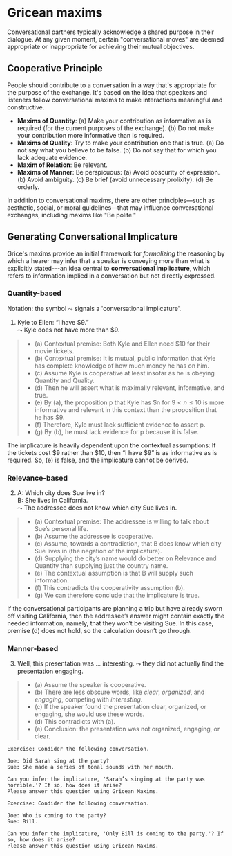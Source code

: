 # Gricean maxims

Conversational partners typically acknowledge a shared purpose in their dialogue. At any given moment, certain "conversational moves" are deemed appropriate or inappropriate for achieving their mutual objectives.

## Cooperative Principle
People should contribute to a conversation in a way that's appropriate for the purpose of the exchange. It's based on the idea that speakers and listeners follow conversational maxims to make interactions meaningful and constructive.

- **Maxims of Quantity**: (a) Make your contribution as informative as is required (for the current purposes of the
exchange). (b) Do not make your contribution more informative than is required.
- **Maxims of Quality**: Try to make your contribution one that is true. (a) Do not say what you believe to be false. (b) Do not say that for which you lack adequate evidence.
- **Maxim of Relation**: Be relevant.
- **Maxims of Manner**: Be perspicuous: (a) Avoid obscurity of expression. (b) Avoid ambiguity. (c) Be brief (avoid unnecessary prolixity). (d) Be orderly.

In addition to conversational maxims, there are other principles—such as aesthetic, social, or moral guidelines—that may influence conversational exchanges, including maxims like "Be polite."

## Generating Conversational Implicature

Grice's maxims provide an initial framework for *formalizing* the reasoning by which a hearer may infer that a speaker is conveying more than what is explicitly stated---an idea central to **conversational implicature**, which refers to information implied in a conversation but not directly expressed.

### Quantity-based

Notation: the symbol $\leadsto$ signals a 'conversational implicature'. 

1. Kyle to Ellen: “I have $9.” <br>
   $\leadsto$ Kyle does not have more than $9. 

> - (a) Contextual premise: Both Kyle and Ellen need $10 for their movie tickets. <br>
> - (b) Contextual premise: It is mutual, public information that Kyle has complete knowledge of how much money he has on him.<br>
> - (c) Assume Kyle is cooperative at least insofar as he is obeying Quantity and Quality. <br>
> - (d) Then he will assert what is maximally relevant, informative, and true.<br>
> - (e) By (a), the proposition p that Kyle has $n for $9 < n \le 10$ is more informative and relevant in this context than the proposition that he has $9.<br>
> - (f) Therefore, Kyle must lack sufficient evidence to assert p.<br>
> - (g) By (b), he must lack evidence for p because it is false.

The implicature is heavily dependent upon the contextual assumptions: If the tickets cost $9 rather than $10, then “I have $9” is as informative as is required. So, (e) is false, and the implicature cannot be derived.

### Relevance-based

2. A: Which city does Sue live in? <br>
   B: She lives in California. <br>
   $\leadsto$ The addressee does not know which city Sue lives in.
 
> - (a) Contextual premise: The addressee is willing to talk about Sue’s personal life.
> - (b) Assume the addressee is cooperative.
> - (c) Assume, towards a contradiction, that B does know which city Sue lives in (the negation of the implicature).
> - (d) Supplying the city’s name would do better on Relevance and Quantity than supplying just the country name.
> - (e) The contextual assumption is that B will supply such information.
> - (f) This contradicts the cooperativity assumption (b).
> - (g) We can therefore conclude that the implicature is true.

If the conversational participants are planning a trip but have already sworn off visiting California, then the addressee’s answer might contain exactly the needed information, namely, that they won’t be visiting Sue. In this case, premise (d) does not hold, so the calculation doesn’t go through.

### Manner-based

3. Well, this presentation was ... interesting.
   $\leadsto$ they did not actually find the presentation engaging.
 
> - (a) Assume the speaker is cooperative.
> - (b) There are less obscure words, like *clear*, *organized*, and *engaging*, competing with *interesting*.
> - (c) If the speaker found the presentation clear, organized, or engaging, she would use these words.
> - (d) This contradicts with (a).
> - (e) Conclusion: the presentation was not organized, engaging, or clear. 

```
Exercise: Condider the following conversation.

Joe: Did Sarah sing at the party? 
Sue: She made a series of tonal sounds with her mouth.

Can you infer the implicature, 'Sarah’s singing at the party was horrible.'? If so, how does it arise? 
Please answer this question using Gricean Maxims.
```

```
Exercise: Condider the following conversation.

Joe: Who is coming to the party? 
Sue: Bill.

Can you infer the implicature, 'Only Bill is coming to the party.'? If so, how does it arise? 
Please answer this question using Gricean Maxims.
```
